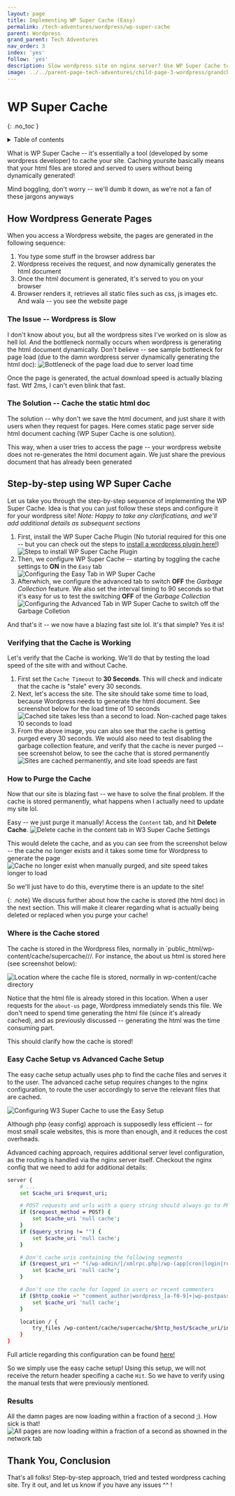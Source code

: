 ```yaml
---
layout: page
title: Implementing WP Super Cache (Easy)
permalink: /tech-adventures/wordpress/wp-super-cache
parent: Wordpress
grand_parent: Tech Adventures
nav_order: 3
index: 'yes'
follow: 'yes'
description: Slow wordpress site on nginx server? Use WP Super Cache to boost your site load times
image: ../../parent-page-tech-adventures/child-page-3-wordpress/grandchile-page-3-wp-super-cache/w3-super-cache.jpg
---
```


# WP Super Cache

{: .no_toc }

<details closed markdown="block">
  <summary>
    Table of contents
  </summary>
  {: .text-delta }
- TOC
{:toc}
</details>

What is WP Super Cache -- it's essentially a tool (developed by some wordpress developer) to cache your site. Caching yoursite basically means that your html files are stored and served to users without being dynamically generated!

Mind boggling, don't worry -- we'll dumb it down, as we're not a fan of these jargons anyways

## How Wordpress Generate Pages

When you access a Wordpress website, the pages are generated in the following sequence:
1. You type some stuff in the browser address bar
2. Wordpress receives the request, and now dynamically generates the html document
3. Once the html document is generated, it's served to you on your browser
4. Browser renders it, retrieves all static files such as css, js images etc. And wala -- you see the website page

### The Issue -- Wordpress is Slow

I don't know about you, but all the wordpress sites I've worked on is slow as hell lol. And the bottleneck normally occurs when wordpress is generating the html document dynamically. Don't believe -- see sample bottleneck for page load (due to the damn wordpress server dynamically generating the html doc):
![Bottleneck of the page load due to server load time](../../parent-page-tech-adventures/child-page-3-wordpress/grandchile-page-3-wp-super-cache/image-content-download-speed.png)

Once the page is generated, the actual download speed is actually blazing fast. Wtf 2ms, I can't even blink that fast.

### The Solution -- Cache the static html doc
The solution -- why don't we save the html document, and just share it with users when they request for pages. Here comes static page server side html document caching (WP Super Cache is one solution).

This way, when a user tries to access the page -- your wordpress website does not re-generates the html document again. We just share the previous document that has already been generated

## Step-by-step using WP Super Cache

Let us take you through the step-by-step sequence of implementing the WP Super Cache. Idea is that you can just follow these steps and configure it for your wordpress site!
_Note: Happy to take any clarifications, and we'll add additional details as subsequent sections_

1. First, install the WP Super Cache Plugin (No tutorial required for this one -- but you can check out the steps to [install a wordpress plugin here!](https://www.scalahosting.com/blog/optimize-website-speed-with-wp-super-cache/))
![Steps to install WP Super Cache Plugin](../../parent-page-tech-adventures/child-page-3-wordpress/grandchile-page-3-wp-super-cache/image-steps-to-install-wp-super-cache-plugin.png)
2. Then, we configure WP Super Cache -- starting by toggling the cache settings to **ON** in the `Easy` tab
![Configuring the Easy Tab in WP Super Cache](../../parent-page-tech-adventures/child-page-3-wordpress/grandchile-page-3-wp-super-cache/image-configure-easy-wp-super-cache.png)
3. Afterwhich, we configure the advanced tab to switch **OFF** the _Garbage Collection_ feature. We also set the interval timing to 90 seconds so that it's easy for us to test the switching **OFF** of the _Garbage Collection_
![Configuring the Advanced Tab in WP Super Cache to switch off the Garbage Colletion](../../parent-page-tech-adventures/child-page-3-wordpress/grandchile-page-3-wp-super-cache/image-advanced-wp-super-cache-config.png)

And that's it -- we now have a blazing fast site lol. It's that simple? Yes it is!

### Verifying that the Cache is Working

Let's verify that the Cache is working. We'll do that by testing the load speed of the site with and without Cache.

1. First set the `Cache Timeout` to **30 Seconds**. This will check and indicate that the cache is "stale" every 30 seconds.
2. Next, let's access the site. The site should take some time to load, because Wordpress needs to generate the html document. See screenshot below for the load time of 10 seconds
![Cached site takes less than a second to load. Non-cached page takes 10 seconds to load](../../parent-page-tech-adventures/child-page-3-wordpress/grandchile-page-3-wp-super-cache/image-cache-testing-30seconds.png)
3. From the above image, you can also see that the cache is getting purged every 30 seconds. We would also need to test disabling the garbage collection feature, and verify that the cache is never purged -- see screenshot below, to see the cache that is stored permanently
![Sites are cached permanently, and site load speeds are fast](../../parent-page-tech-adventures/child-page-3-wordpress/grandchile-page-3-wp-super-cache/image-garbage-collector-turned-off.png)


### How to Purge the Cache

Now that our site is blazing fast -- we have to solve the final problem. If the cache is stored permanently, what happens when I actually need to update my site lol.

Easy -- we just purge it manually! Access the `Content` tab, and hit **Delete Cache**.
![Delete cache in the content tab in W3 Super Cache Settings](../../parent-page-tech-adventures/child-page-3-wordpress/grandchile-page-3-wp-super-cache/image-delete-all-cache.png)

This would delete the cache, and as you can see from the screenshot below -- the cache no longer exists and it takes some time for Wordpress to generate the page
![Cache no longer exist when manually purged, and site speed takes longer to load](../../parent-page-tech-adventures/child-page-3-wordpress/grandchile-page-3-wp-super-cache/image-manual-purge-load-site-increase.png)

So we'll just have to do this, everytime there is an update to the site!

{: .note}
We discuss further about how the cache is stored (the html doc) in the next section. This will make it clearer regarding what is actually being deleted or replaced when you purge your cache!


### Where is the Cache stored

The cache is stored in the Wordpress files, normally in `public_html/wp-content/cache/supercache/<domain-name>/<page-name>/<html-file-name>.
For instance, the about us html is stored here (see screenshot below):

![Location where the cache file is stored, normally in wp-content/cache directory](../../parent-page-tech-adventures/child-page-3-wordpress/grandchile-page-3-wp-super-cache/image-location-where-file-stored.png)

Notice that the html file is already stored in this location. When a user requests for the `about-us` page, Wordpress immediately sends this file.
We don't need to spend time generating the html file (since it's already cached), and as previously discussed -- generating the html was the time consuming part.

This should clarify how the cache is stored!


### Easy Cache Setup vs Advanced Cache Setup

The easy cache setup actually uses php to find the cache files and serves it to the user. 
The advanced cache setup requires changes to the nginx configuration, to route the user accordingly to serve the relevant files that are cached.

![Configuring W3 Super Cache to use the Easy Setup](../../parent-page-tech-adventures/child-page-3-wordpress/grandchile-page-3-wp-super-cache/image-easy-vs-advanced-config.png)

Although php (easy config) approach is supposedly less efficient -- for most small scale websites, this is more than enough, and it reduces the cost overheads.

Advanced caching approach, requires additional server level configuration, as the routing is handled via the nginx server itself. Checkout the nginx config that we need to add for additional details:
``` bash
server {
    # ...
    set $cache_uri $request_uri;

    # POST requests and urls with a query string should always go to PHP
    if ($request_method = POST) {
        set $cache_uri 'null cache';
    }
    if ($query_string != "") {
        set $cache_uri 'null cache';
    }

    # Don't cache uris containing the following segments
    if ($request_uri ~* "(/wp-admin/|/xmlrpc.php|/wp-(app|cron|login|register|mail).php|wp-.*.php|/feed/|index.php|wp-comments-popup.php|wp-links-opml.php|wp-locations.php|sitemap(_index)?.xml|[a-z0-9_-]+-sitemap([0-9]+)?.xml)") {
        set $cache_uri 'null cache';
    }

    # Don't use the cache for logged in users or recent commenters
    if ($http_cookie ~* "comment_author|wordpress_[a-f0-9]+|wp-postpass|wordpress_logged_in") {
        set $cache_uri 'null cache';
    }

    location / {
        try_files /wp-content/cache/supercache/$http_host/$cache_uri/index-https.html $uri $uri/ /index.php$is_args$args;
    }
}
```

Full article regarding this configuration can be found [here!](https://www.getpagespeed.com/server-setup/wp-super-cache-nginx-configuration)

So we simply use the easy cache setup! Using this setup, we will not receive the return header specifing a cache `Hit`. 
So we have to verify using the manual tests that were previously mentioned.


### Results

All the damn pages are now loading within a fraction of a second ;). How sick is that!
![All pages are now loading within a fraction of a second as showned in the network tab](../../parent-page-tech-adventures/child-page-3-wordpress/grandchile-page-3-wp-super-cache/image-results-all-pages-blazing-fast.png)


## Thank You, Conclusion

That's all folks! Step-by-step approach, tried and tested wordpress caching site.
Try it out, and let us know if you have any issues ^^ !